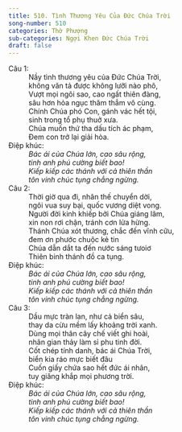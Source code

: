 ```yaml
---
title: 510. Tình Thương Yêu Của Đức Chúa Trời
song-number: 510
categories: Thờ Phượng
sub-categories: Ngợi Khen Đức Chúa Trời
draft: false
---
```

<dl><dt>Câu 1:</dt><dd data-verse="1">Nầy tình thương yêu của Đức Chúa Trời, <br/>không văn tả được không lưỡi nào phô, <br/>Vượt mọi ngôi sao, cao ngất thiên đàng, <br/>sâu hơn hỏa ngục thăm thẳm vô cùng. <br/>Chính Chúa phó Con, gánh vác hết tội, <br/>sinh trong tổ phụ thuở xưa. <br/>Chúa muốn thứ tha dấu tích ác phạm, <br/>Đem con trở lại giải hòa. </dd><dt>Điệp khúc:</dt><dd data-chorus="1"><em>Bác ái của Chúa lớn, cao sâu rộng, <br/>tinh anh phú cường biết bao! <br/>Kiếp kiếp các thánh với cả thiên thần <br/>tôn vinh chúc tụng chẳng ngừng. </em></dd><dt>Câu 2:</dt><dd data-verse="2">Thời giờ qua đi, nhân thế chuyển dời, <br/>ngôi vua suy bại, quốc vương diệt vong. <br/>Người đời kinh khiếp bởi Chúa giáng lâm, <br/>xin non rơi chận, tránh cơn lửa hừng. <br/>Thánh Chúa xót thương, chắc đến vĩnh cữu, <br/>đem ơn phước chuộc kẻ tin <br/>Chúa dẫn dắt ta đến nước sáng tưoiơ <br/>Thiên binh thánh đồ ca tụng. </dd><dt>Điệp khúc:</dt><dd data-chorus="1"><em>Bác ái của Chúa lớn, cao sâu rộng, <br/>tinh anh phú cường biết bao! <br/>Kiếp kiếp các thánh với cả thiên thần <br/>tôn vinh chúc tụng chẳng ngừng. </em></dd><dt>Câu 3:</dt><dd data-verse="3">Dầu mực tràn lan, như cả biển sâu, <br/>thay da cừu mềm lấy khoảng trời xanh. <br/>Dùng mọi thân cây chế viết ghi hoài, <br/>nhân gian thảy làm sỉ phu tinh đời. <br/>Cốt chép tính danh, bác ái Chúa Trời, <br/> biển kia ráo mực biết đâu <br/>Cuốn giấy chứa sao hết đức ái nhân, <br/>tuy giăng khắp mọi phương trời. </dd><dt>Điệp khúc:</dt><dd data-chorus="1"><em>Bác ái của Chúa lớn, cao sâu rộng, <br/>tinh anh phú cường biết bao! <br/>Kiếp kiếp các thánh với cả thiên thần <br/>tôn vinh chúc tụng chẳng ngừng. </em></dd></dl>